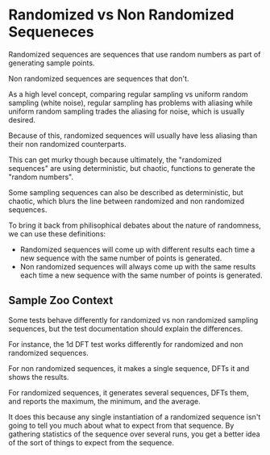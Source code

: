 # Randomized vs Non Randomized Sequeneces

Randomized sequences are sequences that use random numbers as part of generating sample points.

Non randomized sequences are sequences that don't.

As a high level concept, comparing regular sampling vs uniform random sampling (white noise), regular sampling has problems with aliasing while uniform random sampling trades the aliasing for noise, which is usually desired.

Because of this, randomized sequences will usually have less aliasing than their non randomized counterparts.

This can get murky though because ultimately, the "randomized sequences" are using deterministic, but chaotic, functions to generate the "random numbers".

Some sampling sequences can also be described as deterministic, but chaotic, which blurs the line between randomized and non randomized sequences.

To bring it back from philisophical debates about the nature of randomness, we can use these definitions:
* Randomized sequences will come up with different results each time a new sequence with the same number of points is generated.
* Non randomized sequences will always come up with the same results each time a new sequence with the same number of points is generated.

## Sample Zoo Context

Some tests behave differently for randomized vs non randomized sampling sequences, but the test documentation should explain the differences.

For instance, the 1d DFT test works differently for randomized and non randomized sequences.

For non randomized sequences, it makes a single sequence, DFTs it and shows the results.

For randomized sequences, it generates several sequences, DFTs them, and reports the maximum, the minimum, and the average.

It does this because any single instantiation of a randomized sequence isn't going to tell you much about what to expect from that sequence.  By gathering statistics of the sequence over several runs, you get a better idea of the sort of things to expect from the sequence.
